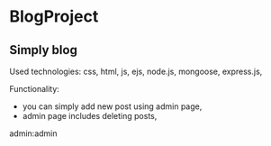 # BlogProject
Simply blog
---
Used technologies:
css, html, js, ejs, node.js, mongoose, express.js,

Functionality:
- you can simply add new post using admin page,
- admin page includes deleting posts,


admin:admin
